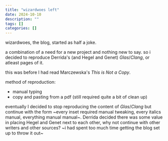 ```yaml
---
title: "wizardwoes left"
date: 2024-10-10
description: ""
tags: []
categories: []
---
```

wizardwoes, the blog, started as half a joke.

a combination of a need for a new project and nothing new to say. so i decided to reproduce Derrida's (and Hegel and Genet) *Glas*/*Clang*, or atleast pages of it.

this was before I had read Marczewska's *This is Not a Copy*.

method of reproduction:
* manual typing 
* copy and pasting from a pdf (still required quite a bit of clean up)

eventually I decided to stop reproducing the content of *Glas*/*Clang* but continue with the form ~every inset required manual tweaking, every italics manual, everything manual manual~. 
Derrida decided there was some value in placing Hegel and Genet next to each other, why not continue with other writers and other sources? ~i had spent too much time getting the blog set up to throw it out~

